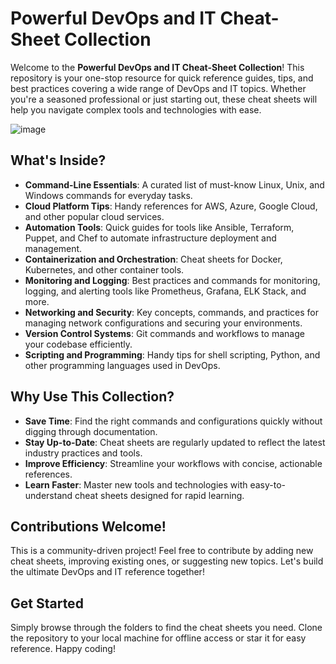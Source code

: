 # Powerful DevOps and IT Cheat-Sheet Collection

Welcome to the **Powerful DevOps and IT Cheat-Sheet Collection**! This repository is your one-stop resource for quick reference guides, tips, and best practices covering a wide range of DevOps and IT topics. Whether you're a seasoned professional or just starting out, these cheat sheets will help you navigate complex tools and technologies with ease.

![image](https://github.com/user-attachments/assets/5cb8dec1-8303-4dbb-94b7-2503f02adb30)


## What's Inside?

- **Command-Line Essentials**: A curated list of must-know Linux, Unix, and Windows commands for everyday tasks.
- **Cloud Platform Tips**: Handy references for AWS, Azure, Google Cloud, and other popular cloud services.
- **Automation Tools**: Quick guides for tools like Ansible, Terraform, Puppet, and Chef to automate infrastructure deployment and management.
- **Containerization and Orchestration**: Cheat sheets for Docker, Kubernetes, and other container tools.
- **Monitoring and Logging**: Best practices and commands for monitoring, logging, and alerting tools like Prometheus, Grafana, ELK Stack, and more.
- **Networking and Security**: Key concepts, commands, and practices for managing network configurations and securing your environments.
- **Version Control Systems**: Git commands and workflows to manage your codebase efficiently.
- **Scripting and Programming**: Handy tips for shell scripting, Python, and other programming languages used in DevOps.

## Why Use This Collection?

- **Save Time**: Find the right commands and configurations quickly without digging through documentation.
- **Stay Up-to-Date**: Cheat sheets are regularly updated to reflect the latest industry practices and tools.
- **Improve Efficiency**: Streamline your workflows with concise, actionable references.
- **Learn Faster**: Master new tools and technologies with easy-to-understand cheat sheets designed for rapid learning.

## Contributions Welcome!

This is a community-driven project! Feel free to contribute by adding new cheat sheets, improving existing ones, or suggesting new topics. Let's build the ultimate DevOps and IT reference together!

## Get Started

Simply browse through the folders to find the cheat sheets you need. Clone the repository to your local machine for offline access or star it for easy reference. Happy coding!
